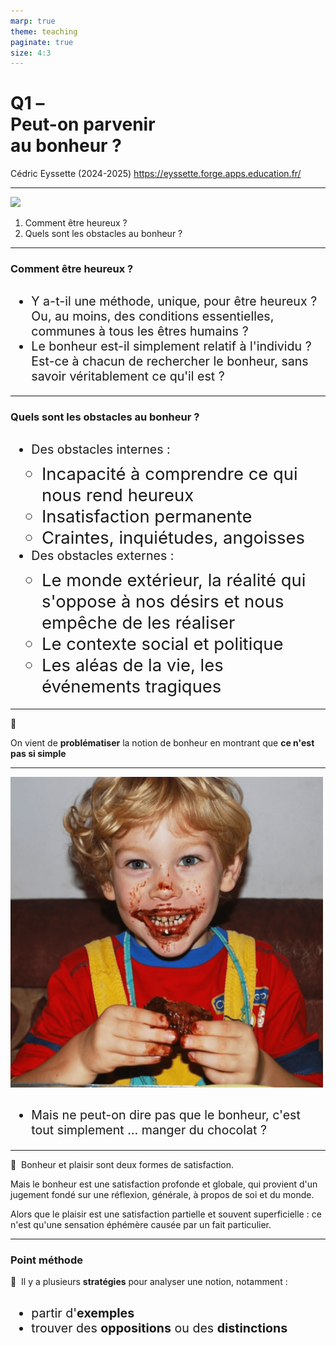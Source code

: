 ```yaml
---
marp: true
theme: teaching
paginate: true
size: 4:3
---
```


<!-- _class: titre -->
# Q1 – <br>Peut-on parvenir<br> au bonheur ?<!-- fit -->

Cédric Eyssette (2024-2025)
https://eyssette.forge.apps.education.fr/


---
<!-- _class: i1t1 fpppppp -->
![](https://indepest.com/wp-content/uploads/2022/10/img_20221006_161429.jpg)

1) Comment être heureux ?
2) Quels sont les obstacles au bonheur ? 

<!-- 
Quels sont les obstacles au bonheur ?
- obstacles internes : 
	- incapacité à comprendre ce qui nous rend heureux
	- insatisfaction permanente
	- craintes, inquiétudes, angoisses
- obstacles externes : 
	- le monde extérieur, la réalité qui s'oppose à nos désirs
	- le contexte social et politique
	- les aléas de la vie, les événements tragiques
-->




---
<!-- _class:  -->
### Comment être heureux ?
* Y a-t-il une méthode, unique, pour être heureux ? Ou, au moins, des conditions essentielles, communes à tous les êtres humains ?
* Le bonheur est-il simplement relatif à l'individu ? Est-ce à chacun de rechercher le bonheur, sans savoir véritablement ce qu'il est ?


---
<!-- _class: f -->
<style scoped>
ul ul li {margin-left:-30px}
</style>
### Quels sont les obstacles au bonheur ?
* Des obstacles internes : 
	* Incapacité à comprendre ce qui nous rend heureux
	* Insatisfaction permanente
	* Craintes, inquiétudes, angoisses
* Des obstacles externes : 
	* Le monde extérieur, la réalité qui s'oppose à nos désirs et nous empêche de les réaliser
	* Le contexte social et politique
	* Les aléas de la vie, les événements tragiques


---
<!-- _class:  -->
<style scoped>
section {font-size:5em;}
p{text-align:left}
</style>
:red_circle:

On vient de **problématiser** la notion de bonheur en montrant que **ce n'est pas si simple**


---
<!-- _class: i1t1 horizontal pp  -->
<style scoped>
ul {font-size:140%;}
ul li {text-align:left!important;}
p{width:500px;}
</style>

![](../images/manger-chocolat.png)
- Mais ne peut-on dire pas que le bonheur, c'est tout simplement … manger du chocolat ?

<!-- Quand j’ai plaisir à manger du chocolat, cela signifie-t-il que tout va bien dans mon existence ? 
Combien de temps dure le plaisir de manger du chocolat ?
Qu’est-ce qui me permet de dire que j'ai du plaisir à manger du chocolat ? -->


---
<!-- _class:  -->
:large_blue_circle:  Bonheur et plaisir sont deux formes de satisfaction.

<span data-marpit-fragment="1">Mais le bonheur est une satisfaction profonde et globale,</span><span data-marpit-fragment="2"> qui provient d'un jugement fondé sur une réflexion, générale, à propos de soi et du monde.</span>

<span data-marpit-fragment="3"> Alors que le plaisir est une satisfaction partielle et souvent superficielle :</span><span data-marpit-fragment="4"> ce n'est qu'une sensation éphémère causée par un fait particulier.</span>

---
<!-- _class: pointmethode -->
### Point méthode
<style scoped>
ul{padding-top:10px;}
</style>
:large_blue_circle:  Il y a plusieurs **stratégies** pour analyser une notion, notamment :
* partir d'**exemples**
* trouver des **oppositions** ou des **distinctions**
